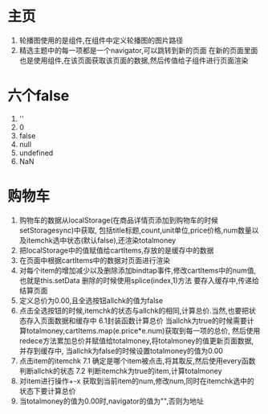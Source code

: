 # 主页
1. 轮播图使用的是组件,在组件中定义轮播图的图片路径
2. 精选主题中的每一项都是一个navigator,可以跳转到新的页面
    在新的页面里面也是使用组件,在该页面获取该页面的数据,然后传值给子组件进行页面渲染

# 六个false
1. ''
2. 0
3. false
4. null
5. undefined
6. NaN


# 购物车
1. 购物车的数据从localStorage(在商品详情页添加到购物车的时候setStoragesync)中获取,
    包括title标题,count,unit单位,price价格,num数量以及itemchk选中状态(默认false),还渲染totalmoney
2. 把localStorage中的值赋值给cartItems,存放的是缓存中的数据
3. 在页面中根据cartItems中的数据对页面进行渲染
4. 对每个item的增加减少以及删除添加bindtap事件,修改cartItems中的num值,也就是this.setData
    删除的时候使用splice(index,1)方法
    要存入缓存中,传递给结算页面
5. 定义总价为0.00,且全选按钮allchk的值为false
6. 点击全选按钮的时候,itemchk的状态与allchk的相同,计算总价.当然,也要把状态存入页面数据和缓存中
    6.1封装函数计算总价
        当allchk为true的时候需要计算totalmoney,cartItems.map(e.price*e.num)获取到每一项的总价,
    然后使用redece方法累加总价并赋值给totalmoney,将totalmoney的值更新页面数据,并存到缓存中,
        当allchk为false的时候设置totalmoney的值为0.00
7. 点击item的itemchk
    7.1 确定是哪个item被点击,将其取反,然后使用every函数判断allchk的状态
    7.2 判断itemchk为true的item,计算totalmoney
8. 对item进行操作+-x
    获取到当前item的num,修改num,同时在itemchk选中的状态下要计算总价
9. 当totalmoney的值为0.00时,navigator的值为"",否则为地址



    

